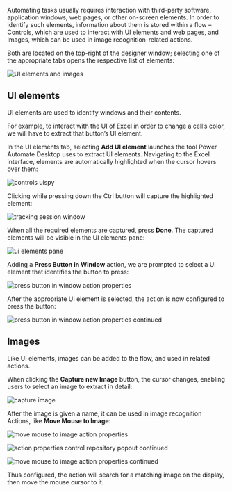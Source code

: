 Automating tasks usually requires interaction with third-party software, application windows, web pages, or other on-screen elements. In order to identify such elements, information about them is stored within a flow – Controls, which are used to interact with UI elements and web pages, and Images, which can be used in image recognition-related actions.

Both are located on the top-right of the designer window; selecting one of the appropriate tabs opens the respective list of elements:

![UI elements and images](..\media\ui-elements-images.png)

## UI elements
UI elements are used to identify windows and their contents.

For example, to interact with the UI of Excel in order to change a cell’s color, we will have to extract that button’s UI element.

In the UI elements tab, selecting **Add UI element** launches the tool Power Automate Desktop uses to extract UI elements. Navigating to the Excel interface, elements are automatically highlighted when the cursor hovers over them:

![controls uispy](..\media\controls-uispy.png)
 
Clicking while pressing down the Ctrl button will capture the highlighted element:

![tracking session window](..\media\tracking-session-window.png)

When all the required elements are captured, press **Done**. The captured elements will be visible in the UI elements pane:

![ui elements pane](..\media\ui-elements-pane.png)
 
Adding a **Press Button in Window** action, we are prompted to select a UI element that identifies the button to press:

![press button in window action properties](..\media\press-button-in-window-action-properties.png)
 
After the appropriate UI element is selected, the action is now configured to press the button:

![press button in window action properties continued](..\media\press-button-in-window-action-properties-continued.png)
 
## Images
Like UI elements, images can be added to the flow, and used in related actions.

When clicking the **Capture new Image** button, the cursor changes, enabling users to select an image to extract in detail:

![capture image](..\media\capture-image.png)
 
After the image is given a name, it can be used in image recognition Actions, like **Move Mouse to Image**:
 
![move mouse to image action properties](..\media\move-mouse-to-image-action-properties.png)

![action properties control repository popout continued](..\media\action-properties-image.png)

![move mouse to image action properties continued](..\media\move-mouse-to-image-action-properties-continued.png)
 
Thus configured, the action will search for a matching image on the display, then move the mouse cursor to it.